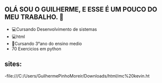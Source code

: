 ## OLÁ SOU O GUILHERME, E ESSE É UM POUCO DO MEU TRABALHO. 👋

- 💻Cursando Desenvolvimento de sistemas
- 💻html 
- 🏫Cursando 3°ano do ensino medio
- 70 Exercicios em python

## sites:

-file:///C:/Users/GuilhermePinhoMoreir/Downloads/html/mc%20kevin.ht
<!--
**guilherme0801/guilherme0801** is a ✨ _special_ ✨ repository because its `README.md` (this file) appears on your GitHub profile.

Here are some ideas to get you started:

- 🔭 I’m currently working on ...
- 🌱 I’m currently learning ...
- 👯 I’m looking to collaborate on ...
- 🤔 I’m looking for help with ...
- 💬 Ask me about ...
- 📫 How to reach me: ...
- 😄 Pronouns: ...
- ⚡ Fun fact: ...
-->
